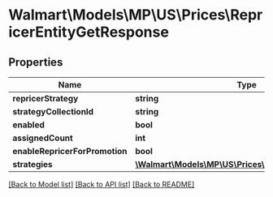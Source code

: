 # Walmart\Models\MP\US\Prices\RepricerEntityGetResponse

## Properties

Name | Type | Description | Notes
------------ | ------------- | ------------- | -------------
**repricerStrategy** | **string** |  | [optional]
**strategyCollectionId** | **string** |  | [optional]
**enabled** | **bool** |  | [optional]
**assignedCount** | **int** |  | [optional]
**enableRepricerForPromotion** | **bool** |  | [optional]
**strategies** | [**\Walmart\Models\MP\US\Prices\RepricerStrategyType[]**](RepricerStrategyType.md) |  | [optional]


[[Back to Model list]](./) [[Back to API list]](../../../../../README.md#supported-apis) [[Back to README]](../../../../../README.md)
